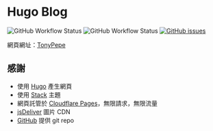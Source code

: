 # Hugo Blog

![GitHub Workflow Status](https://img.shields.io/github/workflow/status/TonyPepeBear/HugoBlog/github%20pages?style=flat-square)
![GitHub Workflow Status](https://img.shields.io/github/workflow/status/TonyPepeBear/HugoBlog/Lint%20Code%20Base?label=Lint%20Code&style=flat-square)
[![GitHub issues](https://img.shields.io/github/issues/TonyPepeBear/HugoBlog?style=flat-square)](https://github.com/TonyPepeBear/HugoBlog/issues)

網頁網址：[TonyPepe](https://tonypepe.com)

## 感謝

* 使用 [Hugo](https://gohugo.io/) 產生網頁
* 使用 [Stack](https://github.com/CaiJimmy/hugo-theme-stack) 主題
* 網頁託管於 [Cloudflare Pages](https://pages.cloudflare.com/)，無限請求，無限流量
* [jsDeliver](https://www.jsdelivr.com/) 圖片 CDN
* [GitHub](https://github.com) 提供 git repo
